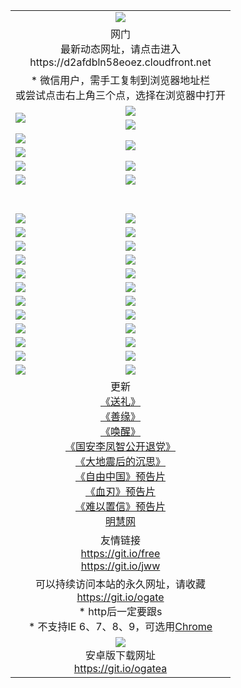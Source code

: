 ﻿<table>
  <tr></tr>
  <tr><td colspan=2 align=center><img src="https://cloud.githubusercontent.com/assets/11880933/13434984/f430fae2-e012-11e5-814f-c2df1e82b247.jpg" /></td></tr>
  <tr><td colspan=2 align=center>网门<br>最新动态网址，请点击进入
<br>https://d2afdbln58eoez.cloudfront.net
    </td>
  </tr>
  <tr>
    <td colspan=2 align=center>* 微信用户，需手工复制到浏览器地址栏<br>或尝试点击右上角三个点，选择在浏览器中打开
    <!--br>* IE6打开动态网址须在选项中勾选TLS 1.0--></td>
  </tr>
  <tr>
    <td rowspan=2><a href="https://d2afdbln58eoez.cloudfront.net/ogUP.aspx?name=11DKC.mp4&list=11DKC" target="_blank"><img src="https://d2afdbln58eoez.cloudfront.net/Up/11DKC1.jpg" /></a></td> 
    <td><div><a href="https://d2afdbln58eoez.cloudfront.net/ogUP.aspx?name=LRWS.mp4&list=LRWS" target="_blank"><img src="https://d2afdbln58eoez.cloudfront.net/Up/LRWS.jpg" /></a></td>
   </tr>
  <tr>
    <td><a href="https://d2afdbln58eoez.cloudfront.net/ogNiceVedio.aspx" target="_blank"><img src="https://d2afdbln58eoez.cloudfront.net/Up/11TGKDY.jpg" /></a></td>
  </tr>
  <tr>
    <td><a href="https://d2afdbln58eoez.cloudfront.net/ogUP.aspx?name=JQR.mp4&count=2" target="_blank"><img src="https://d2afdbln58eoez.cloudfront.net/Up/JQR.jpg" /></a></td>   
    <td rowspan=2><a href="https://d2afdbln58eoez.cloudfront.net/ogUP.aspx?name=JP.mp4&count=9" target="_blank"><img src="https://d2afdbln58eoez.cloudfront.net/Up/JP.jpg" /></td>
  </tr>
  <tr>
    <td><a href="https://d2afdbln58eoez.cloudfront.net/ogUP.aspx?name=WH.mp4" target="_blank"><img src="https://d2afdbln58eoez.cloudfront.net/Up/WH.jpg" /></a></td>
  </tr>
  <tr>
    <td><a href="https://d2afdbln58eoez.cloudfront.net/ogUP.aspx?name=SSZJ.mp4&list=SSZJ" target="_blank"><img src="https://d2afdbln58eoez.cloudfront.net/Up/SSZJ.jpg" /></a></td>
    <td><a href="https://d2afdbln58eoez.cloudfront.net/ogUP.aspx?name=WLSH.mp4&count=2" target="_blank"><img src="https://d2afdbln58eoez.cloudfront.net/Up/WLSH.jpg" /></a</td>
  </tr>
  <tr>
    <td><a href="https://d2afdbln58eoez.cloudfront.net/ogUP.aspx?name=ZY.mp4&count=2015|16" target="_blank"><img src="https://d2afdbln58eoez.cloudfront.net/Up/ZY.jpg" /></a</td>
    <td><a href="https://d2afdbln58eoez.cloudfront.net/ogUP.aspx?name=XTFY.mp4&count=B|2,A|24" target="_blank"><img src="https://d2afdbln58eoez.cloudfront.net/Up/XTFY.jpg" /></a></td>
  </tr>
  <tr height="40">
  </tr>
  <tr>
    <td><a href="https://d2afdbln58eoez.cloudfront.net/ogUP.aspx?name=4EE/QQ.mp4&list=4EEQQ" target="_blank"><img src="https://d2afdbln58eoez.cloudfront.net/Up/4EE/QQ0.jpg"/></a></td>
    <td><a href="https://d2afdbln58eoez.cloudfront.net/ogUP.aspx?name=4EE/HQ.mp4&list=4EEHQ" target="_blank"><img src="https://d2afdbln58eoez.cloudfront.net/Up/4EE/HQ0.jpg"/></a></td>
  </tr>
  <tr>
    <td><a href="https://d2afdbln58eoez.cloudfront.net/ogUP.aspx?name=4EE/ZG.mp4&list=4EEZG" target="_blank"><img src="https://d2afdbln58eoez.cloudfront.net/Up/4EE/ZG0.jpg"/></a></td>
    <td><a href="https://d2afdbln58eoez.cloudfront.net/ogUP.aspx?name=4EE/DJ.mp4&list=4EEDJ" target="_blank"><img src="https://d2afdbln58eoez.cloudfront.net/Up/4EE/DJ0.jpg"/></a></td>
  </tr>
  <tr>
    <td><a href="https://d2afdbln58eoez.cloudfront.net/ogUP.aspx?name=4EE/GX.mp4&list=4EEGX" target="_blank"><img src="https://d2afdbln58eoez.cloudfront.net/Up/4EE/GX0.jpg"/></a></td>
    <td><a href="https://d2afdbln58eoez.cloudfront.net/ogUP.aspx?name=4EE/HD.mp4&list=4EEHD" target="_blank"><img src="https://d2afdbln58eoez.cloudfront.net/Up/4EE/HD0.jpg"/></a></td>
  </tr>
  <tr>
    <td><a href="https://d2afdbln58eoez.cloudfront.net/ogUP.aspx?name=4EE/TX.mp4&list=4EETX" target="_blank"><img src="https://d2afdbln58eoez.cloudfront.net/Up/4EE/TX0.jpg"/></a></td>
    <td><a href="https://d2afdbln58eoez.cloudfront.net/ogUP.aspx?name=4EE/WZ.mp4&list=4EEWZ" target="_blank"><img src="https://d2afdbln58eoez.cloudfront.net/Up/4EE/WZ0.jpg"/></a></td>
  </tr>
  <tr>
    <td><a href="https://d2afdbln58eoez.cloudfront.net/onUP.aspx?name=https://d1ni6yqhqrtjo7.cloudfront.net/" target="_blank"><img src="https://d2afdbln58eoez.cloudfront.net/Up/0DTW.jpg"/></a></td>
    <td><a href="https://d2afdbln58eoez.cloudfront.net/onUP.aspx?name=https://d240ns8up8earz.cloudfront.net/acenter/" target="_blank"><img src="https://d2afdbln58eoez.cloudfront.net/Up/0TDW.jpg" /></a></td>
  </tr>
  <tr>
    <td><a href="https://d2afdbln58eoez.cloudfront.net/onUP.aspx?name=https://d4508d6vomz2p.cloudfront.net/gb/nsc413.htm" target="_blank"><img src="https://d2afdbln58eoez.cloudfront.net/Up/0DJY.jpg" /></a></td>
    <td><a href="https://d2afdbln58eoez.cloudfront.net/onUP.aspx?name=https://d4apjbhkuxer1.cloudfront.net/xtr/gb/prog204.html" target="_blank"><img src="https://d2afdbln58eoez.cloudfront.net/Up/0XTR.jpg" /></a></td>
  </tr>
  <tr>
    <td><a href="https://d2afdbln58eoez.cloudfront.net/onUP.aspx?name=https://d3aj00iefsmfgc.cloudfront.net/" target="_blank"><img src="https://d2afdbln58eoez.cloudfront.net/Up/0MHW.jpg" /></a></td>
    <td><a href="https://d2afdbln58eoez.cloudfront.net/onUP.aspx?name=https://d20wz7qt14x5d2.cloudfront.net/" target="_blank"><img src="https://d2afdbln58eoez.cloudfront.net/Up/0ZJW.jpg" /></a></td>
  </tr>
  <tr>
    <td><a href="https://d2afdbln58eoez.cloudfront.net/ogUP.aspx?name=0FG.zip" target="_blank"><img src="https://d2afdbln58eoez.cloudfront.net/Up/0FG.jpg" /></a></td>
    <td><a href="https://d2afdbln58eoez.cloudfront.net/ogUP.aspx?name=0FGA.apk" target="_blank"><img src="https://d2afdbln58eoez.cloudfront.net/Up/0FGA.jpg" /></a></td>
  </tr>
  <tr>
    <td><a href="https://d2afdbln58eoez.cloudfront.net/ogUP.aspx?name=0U.zip" target="_blank"><img src="https://d2afdbln58eoez.cloudfront.net/Up/0U.jpg" /></a></td>
    <td><a href="https://d2afdbln58eoez.cloudfront.net/ogUP.aspx?name=0UA.apk" target="_blank"><img src="https://d2afdbln58eoez.cloudfront.net/Up/0UA.jpg" /></a></td>
  </tr>
  <tr>
    <td><a href="https://d2afdbln58eoez.cloudfront.net/ogUP.aspx?name=0iPPOTV.zip" target="_blank"><img src="https://d2afdbln58eoez.cloudfront.net/Up/0iPPOTV.jpg" /></a></td>
    <td><a href="https://d2afdbln58eoez.cloudfront.net/ogUP.aspx?name=0iNTD.apk" target="_blank"><img src="https://d2afdbln58eoez.cloudfront.net/Up/0iNTD.jpg" /></a></td>
  </tr>
  <tr>
    <td><a href="https://d2afdbln58eoez.cloudfront.net/ogNice.aspx" target="_blank"><img src="https://d2afdbln58eoez.cloudfront.net/Up/0WCYY.jpg" /></a></td>
    <td><a href="https://d2afdbln58eoez.cloudfront.net/onCO.aspx?list=XWPL&mode=" target="_blank"><img src="https://d2afdbln58eoez.cloudfront.net/Up/0WZTT.jpg" /></a></td> 
  </tr>
  <tr>
    <td><a href="https://d2afdbln58eoez.cloudfront.net/ogDY.aspx" target="_blank"><img src="https://d2afdbln58eoez.cloudfront.net/Up/0FK.jpg" /></a></td>
    <td><a href="https://d2afdbln58eoez.cloudfront.net/ogST.aspx" target="_blank"><img src="https://d2afdbln58eoez.cloudfront.net/Up/0ST.jpg" /></a></td> 
  </tr>
  <tr>
    <td colspan=2 align=center>更新<br>
      <a href="https://d2afdbln58eoez.cloudfront.net/ogUP.aspx?name=4ESL.mp4" target="_blank">《送礼》</a><br>
      <a href="https://d2afdbln58eoez.cloudfront.net/ogUP.aspx?name=4ESY.mp4" target="_blank">《善缘》</a><br>
      <a href="https://d2afdbln58eoez.cloudfront.net/ogUP.aspx?name=4EHX.mp4" target="_blank">《唤醒》</a><br>
      <a href="https://d2afdbln58eoez.cloudfront.net/ogUP.aspx?name=4LFZ.mp4" target="_blank">《国安李凤智公开退党》</a><br>
      <a href="https://d2afdbln58eoez.cloudfront.net/ogUP.aspx?name=4DDZHDCS.mp4" target="_blank">《大地震后的沉思》</a><br>
      <a href="https://d2afdbln58eoez.cloudfront.net/ogUP.aspx?name=11ZYZG0.mp4" target="_blank">《自由中国》预告片</a><br>
      <a href="https://d2afdbln58eoez.cloudfront.net/ogUP.aspx?name=11XR.mp4" target="_blank">《血刃》预告片</a><br>
      <a href="https://d2afdbln58eoez.cloudfront.net/ogUP.aspx?name=11NYZX.mp4&count=2" target="_blank">《难以置信》预告片</a><br>
      <a href="https://d2afdbln58eoez.cloudfront.net/onUP.aspx?name=https://www.minghui.org/" target="_blank">明慧网</a>
    </td>
  </tr>
  <tr>
    <td colspan=2 align=center>友情链接<br>
      <a href="https://git.io/free" target="_blank">https://git.io/free</a><br>
      <a href="https://git.io/jww" target="_blank">https://git.io/jww</a></td>
    </td>
  </tr>
  <tr>
    <td colspan=2 align=center>可以持续访问本站的永久网址，请收藏<br/><a href="https://git.io/ogate" target="_blank">https://git.io/ogate</a><br/>* http后一定要跟s<br/>* 不支持IE 6、7、8、9，可选用<a href="https://d2afdbln58eoez.cloudfront.net/ogUP.aspx?name=0ChromePortable.zip">Chrome</a></td>
  </tr>
  <tr>
    <td colspan=2 align=center><a href="https://d2afdbln58eoez.cloudfront.net/ogUP.aspx?name=0oGate.apk" target="_blank"><img src="https://cloud.githubusercontent.com/assets/11880933/13720399/75e143ee-e842-11e5-9f0a-1421f423c80f.jpg" /></a><br>安卓版下载网址<br><a href="https://git.io/ogatea">https://git.io/ogatea</a></td>
  </tr>
  <!--tr>
    <td colspan=2 align=center>可能失效的动态网址
    </td>
  </tr-->
</table>
